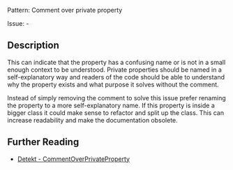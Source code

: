 Pattern: Comment over private property

Issue: -

## Description

This can indicate that the property has a confusing name or is not in a small enough context to be understood. Private properties should be named in a self-explanatory way and readers of the code should be able to understand why the property exists and what purpose it solves without the comment.

Instead of simply removing the comment to solve this issue prefer renaming the property to a more self-explanatory name. If this property is inside a bigger class it could make sense to refactor and split up the class. This can increase readability and make the documentation obsolete.

## Further Reading

* [Detekt - CommentOverPrivateProperty](https://detekt.github.io/detekt/comments.html#commentoverprivateproperty)